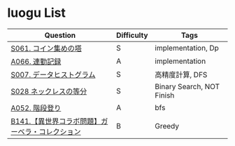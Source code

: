 # luogu List

| Question | Difficulty | Tags |
|---|---|---|
| [S061. コイン集めの塔](./paizajp/S061.%20コイン集めの塔.md) | S | implementation, Dp |
| [A066. 連勤記録](./paizajp/A066.%20連勤記録.md) | A | implementation |
| [S007. データヒストグラム](./paizajp/S007.%20データヒストグラム.md) | S | 高精度計算, DFS |
| [S028 ネックレスの等分](./paizajp/S028%20ネックレスの等分.md) | S | Binary Search, NOT Finish |
| [A052. 階段登り](./paizajp/A052.%20階段登り.md) | A | bfs |
| [B141.【異世界コラボ問題】ガーベラ・コレクション](./paizajp/B141.【異世界コラボ問題】ガーベラ・コレクション.md) | B | Greedy |
